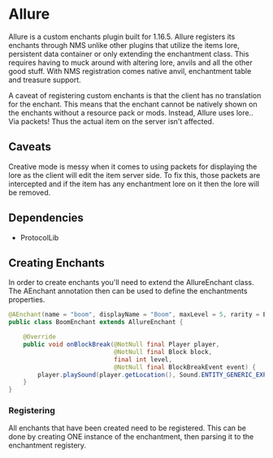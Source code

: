 # Allure
Allure is a custom enchants plugin built for 1.16.5.
Allure registers its enchants through NMS unlike other plugins that utilize the items lore, persistent data container or only extending the enchantment class. This requires having to muck around with altering lore, anvils and all the other good stuff. With NMS registration comes native anvil, enchantment table and treasure support.

A caveat of registering custom enchants is that the client has no translation for the enchant. This means that the enchant cannot be natively shown on the enchants without a resource pack or mods. Instead, Allure uses lore.. Via packets! Thus the actual item on the server isn't affected. 

## Caveats
Creative mode is messy when it comes to using packets for displaying the lore as the client will edit the item server side. To fix this, those packets are intercepted and if the item has any enchantment lore on it then the lore will be removed. 

## Dependencies
- ProtocolLib


## Creating Enchants
In order to create enchants you'll need to extend the AllureEnchant class. The AEnchant annotation then can be used to define the enchantments properties.
```java
@AEnchant(name = "boom", displayName = "Boom", maxLevel = 5, rarity = Enchantment.Rarity.RARE, isTreaure = true, target = EnchantmentTarget.TOOL)
public class BoomEnchant extends AllureEnchant {

    @Override
    public void onBlockBreak(@NotNull final Player player, 
                             @NotNull final Block block, 
                             final int level, 
                             @NotNull final BlockBreakEvent event) {
        player.playSound(player.getLocation(), Sound.ENTITY_GENERIC_EXPLODE, 1.0f, 1.0f);
    }
}
```

### Registering
All enchants that have been created need to be registered. This can be done by creating ONE instance of the enchantment, then parsing it to the enchantment registery.
